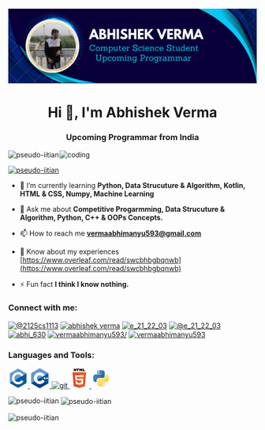 ![logo](https://github.com/Pseudo-iitian/Pseudo-iitian/blob/main/Abhishek%20verma.png)

<h1 align="center">Hi 👋, I'm Abhishek Verma</h1>
<h3 align="center">Upcoming Programmar from India</h3>


<img align ="right" alt="coding" width="400" src="https://camo.githubusercontent.com/665bcf17d3263eccb77d84b8f10acd2be0a1039fc6279e282be6567a3651e938/68747470733a2f2f6d656469612e74656e6f722e636f6d2f594e71734a626d625f794d41414141642f636f64696e672e676966" >

<p align="left"> <img src="https://komarev.com/ghpvc/?username=pseudo-iitian&label=Profile%20views&color=0e75b6&style=flat" alt="pseudo-iitian" /> </p>

<p align="left"> <a href="https://github.com/ryo-ma/github-profile-trophy"><img src="https://github-profile-trophy.vercel.app/?username=pseudo-iitian" alt="pseudo-iitian" /></a> </p>

- 🌱 I’m currently learning **Python, Data Strucuture & Algorithm, Kotlin, HTML & CSS, Numpy, Machine Learning**

- 💬 Ask me about **Competitive Progarmming, Data Strucuture & Algorithm, Python, C++ & OOPs Concepts.**

- 📫 How to reach me **vermaabhimanyu593@gmail.com**

- 📄 Know about my experiences [https://www.overleaf.com/read/swcbhbgbqnwb](https://www.overleaf.com/read/swcbhbgbqnwb)

- ⚡ Fun fact **I think I know nothing.**

<h3 align="left">Connect with me:</h3>
<p align="left">
<a href="https://twitter.com/@2125cs1113" target="blank"><img align="center" src="https://raw.githubusercontent.com/rahuldkjain/github-profile-readme-generator/master/src/images/icons/Social/twitter.svg" alt="@2125cs1113" height="30" width="40" /></a>
<a href="https://linkedin.com/in/abhishek verma" target="blank"><img align="center" src="https://raw.githubusercontent.com/rahuldkjain/github-profile-readme-generator/master/src/images/icons/Social/linked-in-alt.svg" alt="abhishek verma" height="30" width="40" /></a>
<a href="https://www.codechef.com/users/e_21_22_03" target="blank"><img align="center" src="https://cdn.jsdelivr.net/npm/simple-icons@3.1.0/icons/codechef.svg" alt="e_21_22_03" height="30" width="40" /></a>
<a href="https://www.hackerrank.com/@e_21_22_03" target="blank"><img align="center" src="https://raw.githubusercontent.com/rahuldkjain/github-profile-readme-generator/master/src/images/icons/Social/hackerrank.svg" alt="@e_21_22_03" height="30" width="40" /></a>
<a href="https://codeforces.com/profile/abhi_630" target="blank"><img align="center" src="https://raw.githubusercontent.com/rahuldkjain/github-profile-readme-generator/master/src/images/icons/Social/codeforces.svg" alt="abhi_630" height="30" width="40" /></a>
<a href="https://www.leetcode.com/vermaabhimanyu593/" target="blank"><img align="center" src="https://raw.githubusercontent.com/rahuldkjain/github-profile-readme-generator/master/src/images/icons/Social/leet-code.svg" alt="vermaabhimanyu593/" height="30" width="40" /></a>
<a href="https://auth.geeksforgeeks.org/user/vermaabhimanyu593" target="blank"><img align="center" src="https://raw.githubusercontent.com/rahuldkjain/github-profile-readme-generator/master/src/images/icons/Social/geeks-for-geeks.svg" alt="vermaabhimanyu593" height="30" width="40" /></a>
</p>

<h3 align="left">Languages and Tools:</h3>
<p align="left"> <a href="https://www.cprogramming.com/" target="_blank" rel="noreferrer"> <img src="https://raw.githubusercontent.com/devicons/devicon/master/icons/c/c-original.svg" alt="c" width="40" height="40"/> </a> <a href="https://www.w3schools.com/cpp/" target="_blank" rel="noreferrer"> <img src="https://raw.githubusercontent.com/devicons/devicon/master/icons/cplusplus/cplusplus-original.svg" alt="cplusplus" width="40" height="40"/> </a> <a href="https://git-scm.com/" target="_blank" rel="noreferrer"> <img src="https://www.vectorlogo.zone/logos/git-scm/git-scm-icon.svg" alt="git" width="40" height="40"/> </a> <a href="https://www.w3.org/html/" target="_blank" rel="noreferrer"> <img src="https://raw.githubusercontent.com/devicons/devicon/master/icons/html5/html5-original-wordmark.svg" alt="html5" width="40" height="40"/> </a> <a href="https://www.python.org" target="_blank" rel="noreferrer"> <img src="https://raw.githubusercontent.com/devicons/devicon/master/icons/python/python-original.svg" alt="python" width="40" height="40"/> </a> </p>

<p><img align="left" src="https://github-readme-stats.vercel.app/api/top-langs?username=pseudo-iitian&show_icons=true&locale=en&layout=compact" alt="pseudo-iitian" /></p>

<p>&nbsp;<img align="center" src="https://github-readme-stats.vercel.app/api?username=pseudo-iitian&show_icons=true&locale=en" alt="pseudo-iitian" /></p>

<p><img align="center" src="https://github-readme-streak-stats.herokuapp.com/?user=pseudo-iitian&" alt="pseudo-iitian" /></p>
